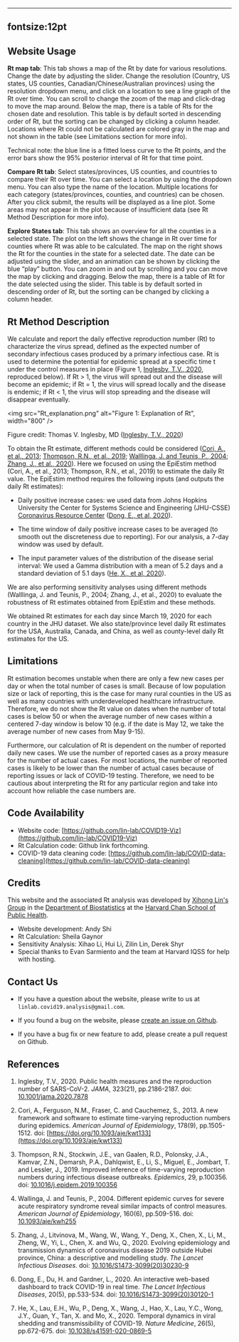 ----
fontsize:12pt
----

## Website Usage

**Rt map tab**: This tab shows a map of the Rt by date for various resolutions.
Change the date by adjusting the slider. Change the resolution (Country, US
states, US counties, Canadian/Chinese/Australian provinces) using the resolution
dropdown menu, and click on a location to see a line graph of the Rt over time.
You can scroll to change the zoom of the map and click-drag to move the map
around. Below the map, there is a table of Rts for the chosen date and
resolution. This table is by default sorted in descending order of Rt, but the
sorting can be changed by clicking a column header. Locations where Rt could not
be calculated are colored gray in the map and not shown in the table (see
Limitations section for more info).

Technical note: the blue line is a fitted loess curve to the Rt points, and the
error bars show the 95% posterior interval of Rt for that time point.

**Compare Rt tab**: Select states/provinces, US counties, and countries to
compare their Rt over time. You can select a location by using the dropdown
menu. You can also type the name of the location. Multiple locations for each
category (states/provinces, counties, and countries) can be chosen. After you
click submit, the results will be displayed as a line plot. Some areas may not
appear in the plot because of insufficient data (see Rt Method Description for
more info).

**Explore States tab**: This tab shows an overview for all the counties in a
selected state. The plot on the left shows the change in Rt over time for
counties where Rt was able to be calculated. The map on the right shows the Rt
for the counties in the state for a selected date. The date can be adjusted
using the slider, and an animation can be shown by clicking the blue “play”
button. You can zoom in and out by scrolling and you can move the map by
clicking and dragging. Below the map, there is a table of Rt for the date
selected using the slider. This table is by default sorted in descending order
of Rt, but the sorting can be changed by clicking a column header.

## Rt Method Description

We calculate and report the daily effective reproduction number (Rt) to
characterize the virus spread, defined as the expected number of secondary
infectious cases produced by a primary infectious case. Rt is used to determine
the potential for epidemic spread at a specific time t under the control
measures in place (Figure 1, [Inglesby, T.V.,
2020](https://doi.org/10.1001/jama.2020.7878), reproduced below). If Rt >
1, the virus will spread out and the disease will become an epidemic; if Rt = 1,
the virus will spread locally and the disease is endemic; if Rt < 1, the virus
will stop spreading and the disease will disappear eventually.

<img src="Rt_explanation.png" alt="Figure 1: Explanation of Rt", width="800" />

Figure credit: Thomas V. Inglesby, MD ([Inglesby, T.V.,
2020](https://doi.org/10.1001/jama.2020.7878))

To obtain the Rt estimate, different methods could be considered
([Cori, A., et al., 2013](https://doi.org/10.1093/aje/kwt133);
[Thompson, R.N., et al., 2019](https://doi.org/10.1016/j.epidem.2019.100356);
[Walllinga, J. and Teunis, P., 2004](https://doi.org/10.1093/aje/kwh255);
[Zhang, J., et al., 2020](https://doi.org/10.1016/S1473-3099%2820%2930230-9)).
Here we focused on using the EpiEstim method (Cori, A., et al., 2013; Thompson,
R.N., et al., 2019) to estimate the daily Rt value. The EpiEstim method requires
the following inputs (and outputs the daily Rt estimates):

+ Daily positive increase cases: we used data from Johns Hopkins University the
  Center for Systems Science and Engineering (JHU-CSSE) [Coronavirus Resource
  Center](https://github.com/CSSEGISandData/COVID-19) ([Dong, E., et al, 2020](https://doi.org/10.1016/S1473-3099%2820%2930120-1)).

+ The time window of daily positive increase cases to be averaged (to smooth out
  the discreteness due to reporting). For our analysis, a 7-day window was used
  by default.

+ The input parameter values of the distribution of the disease serial interval:
  We used a Gamma distribution with a mean of 5.2 days and a standard deviation
  of 5.1 days ([He, X., et al, 2020](https://doi.org/10.1038/s41591-020-0869-5)).

We are also performing sensitivity analyses using different methods (Walllinga,
J. and Teunis, P., 2004; Zhang, J., et al., 2020) to evaluate the robustness of
Rt estimates obtained from EpiEstim and these methods.

We obtained Rt estimates for each day since March 19, 2020 for each country in
the JHU dataset. We also state/province level daily Rt estimates for the USA,
Australia, Canada, and China, as well as county-level daily Rt estimates for the
US.

## Limitations

Rt estimation becomes unstable when there are only a few new cases per day or
when the total number of cases is small. Because of low population size or lack
of reporting, this is the case for many rural counties in the US as well as many
countries with underdeveloped healthcare infrastructure. Therefore, we do not
show the Rt value on dates when the number of total cases is below 50 or when
the average number of new cases within a centered 7-day window is below 10 (e.g.
if the date is May 12, we take the average number of new cases from May 9-15).

Furthermore, our calculation of Rt is dependent on the number of reported daily
new cases. We use the number of reported cases as a proxy measure for the number
of actual cases. For most locations, the number of reported cases is likely to
be lower than the number of actual cases because of reporting issues or lack of
COVID-19 testing. Therefore, we need to be cautious about interpreting the Rt
for any particular region and take into account how reliable the case numbers
are.

## Code Availability

+ Website code:
[https://github.com/lin-lab/COVID19-Viz](https://github.com/lin-lab/COVID19-Viz)
+ Rt Calculation code: Github link forthcoming.
+ COVID-19 data cleaning code: [https://github.com/lin-lab/COVID-data-cleaning](https://github.com/lin-lab/COVID-data-cleaning)

## Credits

This website and the associated Rt analysis was developed by [Xihong Lin's
Group](https://content.sph.harvard.edu/xlin/software.html) in the [Department of
Biostatistics](https://www.hsph.harvard.edu/biostatistics/) at the [Harvard Chan
School of Public Health](https://www.hsph.harvard.edu/).

+ Website development: Andy Shi
+ Rt Calculation: Sheila Gaynor
+ Sensitivity Analysis: Xihao Li, Hui Li, Zilin Lin, Derek Shyr
+ Special thanks to Evan Sarmiento and the team at Harvard IQSS for help with
  hosting.

## Contact Us

+ If you have a question about the website, please write to us at
  `linlab.covid19.analysis@gmail.com`.

+ If you found a bug on the website, please [create an issue on
  Github](https://github.com/lin-lab/COVID19-Viz/issues).

+ If you have a bug fix or new feature to add, please create a pull request on
  Github.


## References

1. Inglesby, T.V., 2020. Public health measures and the reproduction
   number of SARS-CoV-2. *JAMA*, 323(21), pp.2186-2187. doi:
   [10.1001/jama.2020.7878](https://doi.org/10.1001/jama.2020.7878)

2. Cori, A., Ferguson, N.M., Fraser, C. and Cauchemez, S., 2013. A new
   framework and software to estimate time-varying reproduction numbers
   during epidemics. *American Journal of Epidemiology*, 178(9),
   pp.1505-1512. doi: [https://doi.org/10.1093/aje/kwt133](https://doi.org/10.1093/aje/kwt133)

3. Thompson, R.N., Stockwin, J.E., van Gaalen, R.D., Polonsky, J.A.,
   Kamvar, Z.N., Demarsh, P.A., Dahlqwist, E., Li, S., Miguel, E.,
   Jombart, T. and Lessler, J., 2019. Improved inference of time-varying
   reproduction numbers during infectious disease outbreaks.
   *Epidemics*, 29, p.100356. doi:
   [10.1016/j.epidem.2019.100356](https://doi.org/10.1016/j.epidem.2019.100356)

4. Wallinga, J. and Teunis, P., 2004. Different epidemic curves for
   severe acute respiratory syndrome reveal similar impacts of control
   measures. *American Journal of Epidemiology*, 160(6), pp.509-516.
   doi: [10.1093/aje/kwh255](https://doi.org/10.1093/aje/kwh255)

5. Zhang, J., Litvinova, M., Wang, W., Wang, Y., Deng, X., Chen, X., Li,
   M., Zheng, W., Yi, L., Chen, X. and Wu, Q., 2020. Evolving
   epidemiology and transmission dynamics of coronavirus disease 2019
   outside Hubei province, China: a descriptive and modelling study.
   *The Lancet Infectious Diseases*. doi:
   [10.1016/S1473-3099(20)30230-9](https://doi.org/10.1016/S1473-3099%2820%2930230-9)

6. Dong, E., Du, H. and Gardner, L., 2020. An interactive web-based
   dashboard to track COVID-19 in real time. *The Lancet Infectious
   Diseases*, 20(5), pp.533-534. doi:
   [10.1016/S1473-3099(20)30120-1](https://doi.org/10.1016/S1473-3099%2820%2930120-1)

7. He, X., Lau, E.H., Wu, P., Deng, X., Wang, J., Hao, X., Lau, Y.C.,
   Wong, J.Y., Guan, Y., Tan, X. and Mo, X., 2020. Temporal dynamics in
   viral shedding and transmissibility of COVID-19. *Nature Medicine*,
   26(5), pp.672-675. doi:
   [10.1038/s41591-020-0869-5](https://doi.org/10.1038/s41591-020-0869-5)

